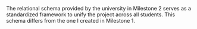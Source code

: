 The relational schema provided by the university in Milestone 2 serves as a standardized framework to unify the project across all students. This schema differs from the one I created in Milestone 1.